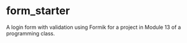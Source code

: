 # form_starter
A login form with validation using Formik for a project in Module 13 of a programming class.
